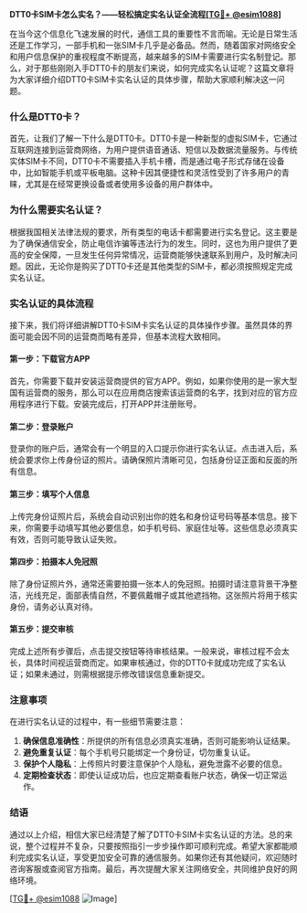 **DTT0卡SIM卡怎么实名？——轻松搞定实名认证全流程[[TG💪+ @esim1088](https://t.me/s/esim1088)]**

在当今这个信息化飞速发展的时代，通信工具的重要性不言而喻。无论是日常生活还是工作学习，一部手机和一张SIM卡几乎是必备品。然而，随着国家对网络安全和用户信息保护的重视程度不断提高，越来越多的SIM卡需要进行实名制登记。那么，对于那些刚刚入手DTT0卡的朋友们来说，如何完成实名认证呢？这篇文章将为大家详细介绍DTT0卡SIM卡实名认证的具体步骤，帮助大家顺利解决这一问题。

### 什么是DTT0卡？

首先，让我们了解一下什么是DTT0卡。DTT0卡是一种新型的虚拟SIM卡，它通过互联网连接到运营商网络，为用户提供语音通话、短信以及数据流量服务。与传统实体SIM卡不同，DTT0卡不需要插入手机卡槽，而是通过电子形式存储在设备中，比如智能手机或平板电脑。这种卡因其便捷性和灵活性受到了许多用户的青睐，尤其是在经常更换设备或者使用多设备的用户群体中。

### 为什么需要实名认证？

根据我国相关法律法规的要求，所有类型的电话卡都需要进行实名登记。这主要是为了确保通信安全，防止电信诈骗等违法行为的发生。同时，这也为用户提供了更高的安全保障，一旦发生任何异常情况，运营商能够快速联系到用户，及时解决问题。因此，无论你是购买了DTT0卡还是其他类型的SIM卡，都必须按照规定完成实名认证。

### 实名认证的具体流程

接下来，我们将详细讲解DTT0卡SIM卡实名认证的具体操作步骤。虽然具体的界面可能会因不同的运营商而略有差异，但基本流程大致相同。

#### 第一步：下载官方APP

首先，你需要下载并安装运营商提供的官方APP。例如，如果你使用的是一家大型国有运营商的服务，那么可以在应用商店搜索该运营商的名字，找到对应的官方应用程序进行下载。安装完成后，打开APP并注册账号。

#### 第二步：登录账户

登录你的账户后，通常会有一个明显的入口提示你进行实名认证。点击进入后，系统会要求你上传身份证的照片。请确保照片清晰可见，包括身份证正面和反面的所有信息。

#### 第三步：填写个人信息

上传完身份证照片后，系统会自动识别出你的姓名和身份证号码等基本信息。接下来，你需要手动填写其他必要信息，如手机号码、家庭住址等。这些信息必须真实有效，否则可能导致认证失败。

#### 第四步：拍摄本人免冠照

除了身份证照片外，通常还需要拍摄一张本人的免冠照。拍摄时请注意背景干净整洁，光线充足，面部表情自然，不要佩戴帽子或其他遮挡物。这张照片将用于核实身份，请务必认真对待。

#### 第五步：提交审核

完成上述所有步骤后，点击提交按钮等待审核结果。一般来说，审核过程不会太长，具体时间视运营商而定。如果审核通过，你的DTT0卡就成功完成了实名认证；如果未通过，则需根据提示修改错误信息重新提交。

### 注意事项

在进行实名认证的过程中，有一些细节需要注意：

1. **确保信息准确性**：所提供的所有信息必须真实准确，否则可能影响认证结果。
2. **避免重复认证**：每个手机号只能绑定一个身份证，切勿重复认证。
3. **保护个人隐私**：上传照片时要注意保护个人隐私，避免泄露不必要的信息。
4. **定期检查状态**：即使认证成功后，也应定期查看账户状态，确保一切正常运作。

### 结语

通过以上介绍，相信大家已经清楚了解了DTT0卡SIM卡实名认证的方法。总的来说，整个过程并不复杂，只要按照指引一步步操作即可顺利完成。希望大家都能顺利完成实名认证，享受更加安全可靠的通信服务。如果你还有其他疑问，欢迎随时咨询客服或查阅官方指南。最后，再次提醒大家关注网络安全，共同维护良好的网络环境。

[[TG💪+ @esim1088](https://t.me/s/esim1088) ![Image](https://i.postimg.cc/4NQfJmqS/Snipaste-2025-05-13-00-14-12.png)]